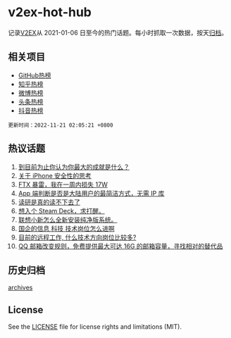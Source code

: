 # v2ex-hot-hub

 记录[V2EX](https://www.v2ex.com/)从 2021-01-06 日至今的热门话题。每小时抓取一次数据，按天[归档](archives)。
 
 ## 相关项目

- [GitHub热榜](https://github.com/lonnyzhang423/github-hot-hub)
- [知乎热榜](https://github.com/lonnyzhang423/zhihu-hot-hub)
- [微博热榜](https://github.com/lonnyzhang423/weibo-hot-hub)
- [头条热榜](https://github.com/lonnyzhang423/toutiao-hot-hub)
- [抖音热榜](https://github.com/lonnyzhang423/douyin-hot-hub)


 `更新时间：2022-11-21 02:05:21 +0800`

## 热议话题

1. [到目前为止你认为你最大的成就是什么？](https://www.v2ex.com/t/896580)
1. [关于 iPhone 安全性的思考](https://www.v2ex.com/t/896534)
1. [FTX 暴雷，我在一周内损失 17W](https://www.v2ex.com/t/896592)
1. [App 端判断是否是大陆用户的最简洁方式，无需 IP 库](https://www.v2ex.com/t/896602)
1. [读研是真的读不下去了](https://www.v2ex.com/t/896530)
1. [想入个 Steam Deck，求打醒。](https://www.v2ex.com/t/896537)
1. [联想小新怎么全新安装纯净版系统。](https://www.v2ex.com/t/896584)
1. [国企的信息 科技 技术岗位怎么进啊](https://www.v2ex.com/t/896533)
1. [目前的远程工作, 什么技术方向岗位比较多?](https://www.v2ex.com/t/896516)
1. [QQ 邮箱改变规则，免费提供最大可达 16G 的邮箱容量，寻找相对的替代品](https://www.v2ex.com/t/896583)

## 历史归档

[archives](archives)

## License

See the [LICENSE](LICENSE) file for license rights and limitations (MIT).
